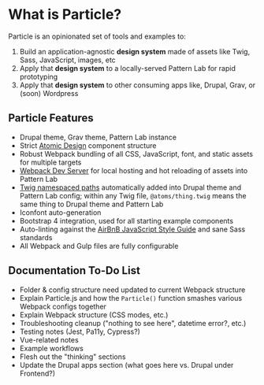 # What is Particle?

Particle is an opinionated set of tools and examples to:

1. Build an application-agnostic **design system** made of assets like Twig, Sass, JavaScript, images, etc
2. Apply that **design system** to a locally-served Pattern Lab for rapid prototyping
3. Apply that **design system** to other consuming apps like, Drupal, Grav, or \(soon\) Wordpress

## Particle Features

* Drupal theme, Grav theme, Pattern Lab instance
* Strict [Atomic Design](http://atomicdesign.bradfrost.com/) component structure
* Robust Webpack bundling of all CSS, JavaScript, font, and static assets for multiple targets
* [Webpack Dev Server](https://github.com/webpack/webpack-dev-server) for local hosting and hot reloading of assets into Pattern Lab
* [Twig namespaced paths](https://symfony.com/doc/current/templating/namespaced_paths.html) automatically added into Drupal theme and Pattern Lab config; within any Twig file, `@atoms/thing.twig` means the same thing to Drupal theme and Pattern Lab
* Iconfont auto-generation
* Bootstrap 4 integration, used for all starting example components
* Auto-linting against the [AirBnB JavaScript Style Guide](https://github.com/airbnb/javascript) and sane Sass standards
* All Webpack and Gulp files are fully configurable

## Documentation To-Do List

* Folder & config structure need updated to current Webpack structure
* Explain Particle.js and how the `Particle()` function smashes various Webpack configs together
* Explain Webpack structure \(CSS modes, etc.\)
* Troubleshooting cleanup \("nothing to see here", datetime error?, etc.\)
* Testing notes \(Jest, Pa11y, Cypress?\)
* Vue-related notes
* Example workflows
* Flesh out the "thinking" sections
* Update the Drupal apps section \(what goes here vs. Drupal under Frontend?\)
